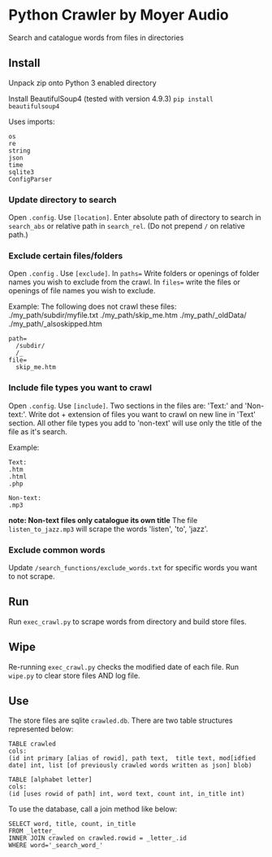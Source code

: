 # Python Crawler by Moyer Audio
Search and catalogue words from files in directories

## Install
Unpack zip onto Python 3 enabled directory

Install BeautifulSoup4 (tested with version 4.9.3)
`pip install beautifulsoup4`

Uses imports:
```
os
re
string
json
time
sqlite3
ConfigParser

```

### Update directory to search
Open `.config`. Use `[location]`. Enter absolute path of directory to search in `search_abs` or relative path in `search_rel`. (Do not prepend `/` on relative path.)

### Exclude certain files/folders
Open `.config` . Use `[exclude]`. In `paths=` Write folders or openings of folder names you wish to exclude from the crawl. In `files=` write the files or openings of file names you wish to exclude.

Example: The following does not crawl these files:
./my_path/subdir/myfile.txt
./my_path/skip_me.htm
./my_path/_oldData/
./my_path/_alsoskipped.htm

```
path=
  /subdir/
  /_
file=
  skip_me.htm
```

### Include file types you want to crawl
Open `.config`. Use `[include]`. Two sections in the files are: 'Text:' and 'Non-text:'. Write dot + extension of files you want to crawl on new line in 'Text' section. All other file types you add to 'non-text' will use only the title of the file as it's search.

Example:
```
Text:
.htm
.html
.php

Non-text:
.mp3
```
__note: Non-text files only catalogue its own title__
The file `listen_to_jazz.mp3` will scrape the words 'listen', 'to', 'jazz'.

### Exclude common words
Update `/search_functions/exclude_words.txt` for specific words you want to not scrape. 

## Run
Run `exec_crawl.py` to scrape words from directory and build store files.

## Wipe
Re-running `exec_crawl.py` checks the modified date of each file. Run `wipe.py` to clear store files AND log file.

## Use
The store files are sqlite `crawled.db`. There are two table structures represented below:

```
TABLE crawled
cols:
(id int primary [alias of rowid], path text,  title text, mod[idfied date] int, list [of previously crawled words written as json] blob)

TABLE [alphabet letter]
cols:
(id [uses rowid of path] int, word text, count int, in_title int)

```

To use the database, call a join method like below:

```
SELECT word, title, count, in_title
FROM _letter_
INNER JOIN crawled on crawled.rowid = _letter_.id
WHERE word='_search_word_'
```
